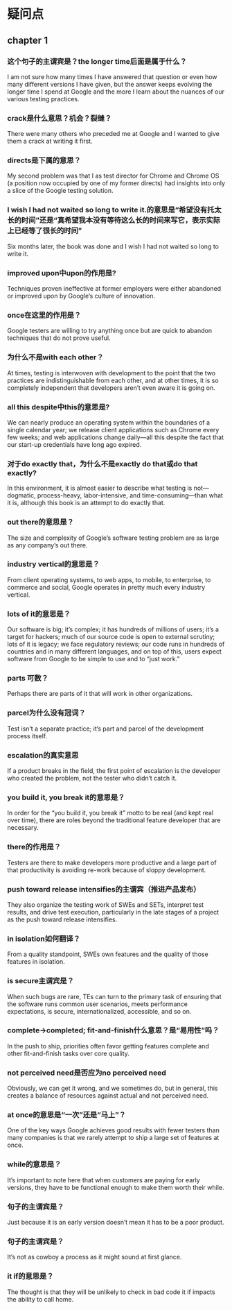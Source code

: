 # 疑问点
## chapter 1
### 这个句子的主谓宾是？the longer time后面是属于什么？
I am not sure how many times I have answered that question or even
how many different versions I have given, but the answer keeps evolving
the longer time I spend at Google and the more I learn about the nuances of
our various testing practices.

### crack是什么意思？机会？裂缝？
There were many others who preceded me at Google and I
wanted to give them a crack at writing it first.

### directs是下属的意思？
My second problem was that
I as test director for Chrome and Chrome OS (a position now occupied by
one of my former directs) had insights into only a slice of the Google testing
solution.

### I wish I had not waited so long to write it.的意思是“希望没有托太长的时间”还是“真希望我本没有等待这么长的时间来写它，表示实际上已经等了很长的时间”
Six months later, the book was done and I wish I had not
waited so long to write it.

### improved upon中upon的作用是?
Techniques proven ineffective at
former employers were either abandoned or improved upon by Google’s
culture of innovation.

### once在这里的作用是？
Google testers are
willing to try anything once but are quick to abandon techniques that do
not prove useful.

### 为什么不是with each other？
At times, testing is interwoven with development to the point that the two
practices are indistinguishable from each other, and at other times, it is so
completely independent that developers aren’t even aware it is going on.

### all this despite中this的意思是?
We
can nearly produce an operating system within the boundaries of a single
calendar year; we release client applications such as Chrome every few weeks;
and web applications change daily—all this despite the fact that our start-up
credentials have long ago expired.

###  对于do exactly that，为什么不是exactly do that或do that exactly?
In this environment, it is almost easier to
describe what testing is not—dogmatic, process-heavy, labor-intensive, and
time-consuming—than what it is, although this book is an attempt to do
exactly that.

### out there的意思是？
The size and complexity of Google’s software
testing problem are as large as any company’s out there.

### industry vertical的意思是？
From client operating
systems, to web apps, to mobile, to enterprise, to commerce and social,
Google operates in pretty much every industry vertical.

### lots of it的意思是？
Our software is big;
it’s complex; it has hundreds of millions of users; it’s a target for hackers;
much of our source code is open to external scrutiny; lots of it is legacy; we
face regulatory reviews; our code runs in hundreds of countries and in many
different languages, and on top of this, users expect software from Google to
be simple to use and to “just work.”

### parts 可数？
Perhaps there are parts of it that will
work in other organizations. 

### parcel为什么没有冠词？
Test isn’t a separate practice; it’s part and parcel of the development
process itself.

### escalation的真实意思
If a
product breaks in the field, the first point of escalation is the developer who
created the problem, not the tester who didn’t catch it.

### you build it, you break it的意思是？
In order for the “you build it, you break it” motto to be real (and kept real
over time), there are roles beyond the traditional feature developer that are
necessary.

### there的作用是？
Testers
are there to make developers more productive and a large part of that productivity
is avoiding re-work because of sloppy development.

### push toward release intensifies的主谓宾（推进产品发布）
They also organize the testing work of SWEs and
SETs, interpret test results, and drive test execution, particularly in the late
stages of a project as the push toward release intensifies.

### in isolation如何翻译？
From a quality standpoint, SWEs own features and the quality of those
features in isolation.

### is secure主谓宾是？
When such bugs are rare, TEs can turn to the primary task
of ensuring that the software runs common user scenarios, meets performance
expectations, is secure, internationalized, accessible, and so on.

### complete->completed; fit-and-finish什么意思？是“易用性”吗？
In the push to ship, priorities often favor getting features
complete and other fit-and-finish tasks over core quality.

### not perceived need是否应为no perceived need
Obviously, we can get it wrong, and we sometimes do,
but in general, this creates a balance of resources against actual and not perceived
need.

### at once的意思是“一次”还是“马上”？
One of the key ways Google achieves good results with fewer testers than
many companies is that we rarely attempt to ship a large set of features at
once.

### while的意思是？
It’s important to note here that when customers are
paying for early versions, they have to be functional enough to make them
worth their while.

### 句子的主谓宾是？
Just because it is an early version doesn’t mean it has to
be a poor product.

### 句子的主谓宾是？
It’s not as cowboy a process as it might sound at first glance.

### it if的意思是？
The thought is that they will
be unlikely to check in bad code it if impacts the ability to call home.
